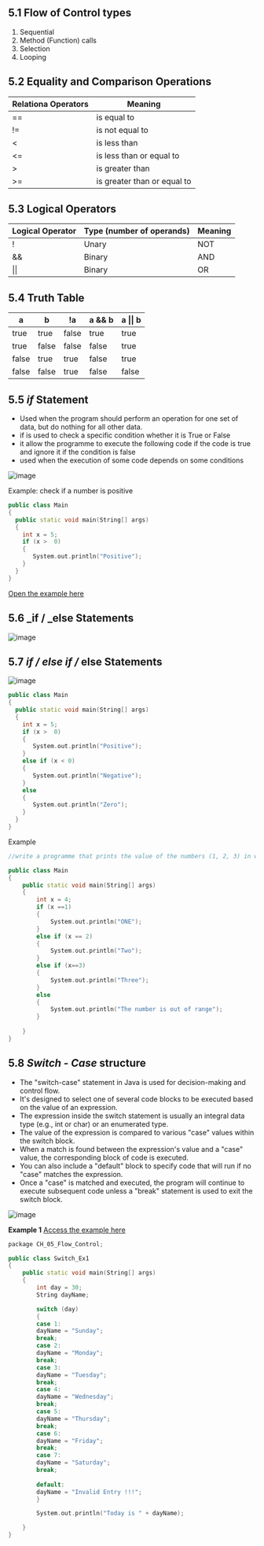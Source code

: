 ## 5.1 Flow of Control types
1. Sequential
2. Method (Function) calls
3. Selection 
4. Looping
## 5.2 Equality and Comparison Operations
<html xmlns:m="http://schemas.microsoft.com/office/2004/12/omml"
xmlns="http://www.w3.org/TR/REC-html40">

<head>


</head>

<body>
<!--StartFragment-->



Relationa   Operators | Meaning
-- | --
== | is   equal to
!= | is   not equal to
< | is   less than
<= | is   less than or equal to
\> | is   greater than
\>= | is   greater than or equal to


<!--EndFragment-->
</body>

</html>


## 5.3 Logical Operators

<html xmlns:m="http://schemas.microsoft.com/office/2004/12/omml"
xmlns="http://www.w3.org/TR/REC-html40">

<head>


</head>

<body>
<!--StartFragment-->



Logical   Operator | Type   (number of operands) | Meaning
-- | -- | --
! | Unary | NOT
&& | Binary | AND
\|\| | Binary | OR



<!--EndFragment-->
</body>

</html>

## 5.4 Truth Table

<html xmlns:m="http://schemas.microsoft.com/office/2004/12/omml"
xmlns="http://www.w3.org/TR/REC-html40">

<head>


</head>

<body>
<!--StartFragment-->



a | b | !a | a && b | a \|\| b
-- | -- | -- | -- | --
true | true | false | true | true
true | false | false | false | true
false | true | true | false | true
false | false | true | false | false



<!--EndFragment-->
</body>

</html>

## 5.5 _if_ Statement

* Used when the program should perform an operation for one set of data, but do nothing for all other data.
* if is used to check a specific condition whether it is True or False
* it allow the programme to execute the following code if the code is true and ignore it if the condition is false
* used when the execution of some code depends on some conditions

![image](https://github.com/mazawi/Teaching-Java/assets/45329653/7850aa28-ac08-4bf1-82ad-7989f1786294)

Example: check if a number is positive
```cpp
public class Main 
{
  public static void main(String[] args) 
  {
    int x = 5;
    if (x >  0)
    {
       System.out.println("Positive");
    }
  }
}
```
[Open the example here](https://github.com/mazawi/Teaching-Java/blob/main/CH_05_Flow_Control/CH_05_Flow_Control/IF_Ex1.java)
## 5.6 _if / _else Statements

![image](https://github.com/mazawi/Teaching-Java/assets/45329653/ba4b2ded-8db9-47c1-8225-ef40dc1f8d11)

## 5.7 _if / else if /_ else Statements


![image](https://github.com/mazawi/Teaching-Java/assets/45329653/aca74219-aba3-4f6f-ad18-18001c2736c1)


```cpp
public class Main 
{
  public static void main(String[] args) 
  {
    int x = 5;
    if (x >  0)
    {
       System.out.println("Positive");
    }
    else if (x < 0)
    {
       System.out.println("Negative");
    }
    else
    {
       System.out.println("Zero");
    }       
  }
}
```

Example
```cpp
//write a programme that prints the value of the numbers (1, 2, 3) in words

public class Main
{
	public static void main(String[] args) 
	{
	    int x = 4;
	    if (x ==1)
	    {
	        System.out.println("ONE");
	    }
	    else if (x == 2)
	    {
	        System.out.println("Two");
	    }
	    else if (x==3)
	    {
	        System.out.println("Three");
	    }
	    else
	    {
	        System.out.println("The number is out of range");
	    }
		
	}
}
```

## 5.8 _Switch - Case_ structure
* The "switch-case" statement in Java is used for decision-making and control flow.
* It's designed to select one of several code blocks to be executed based on the value of an expression.
* The expression inside the switch statement is usually an integral data type (e.g., int or char) or an enumerated type.
* The value of the expression is compared to various "case" values within the switch block.
* When a match is found between the expression's value and a "case" value, the corresponding block of code is executed.
* You can also include a "default" block to specify code that will run if no "case" matches the expression.
* Once a "case" is matched and executed, the program will continue to execute subsequent code unless a "break" statement is used to exit the switch block.

![image](https://github.com/mazawi/Teaching-Java/assets/45329653/10c13c9f-e99b-4b5e-ba22-705298b586ba)

**Example 1**
[Access the example here](https://github.com/mazawi/Teaching-Java/blob/main/CH_05_Flow_Control/CH_05_Flow_Control/Switch_Ex1.java)
```cpp
package CH_05_Flow_Control;

public class Switch_Ex1 
{
    public static void main(String[] args)
    {
        int day = 30;
        String dayName;

        switch (day) 
        {
        case 1:
        dayName = "Sunday";
        break;
        case 2:
        dayName = "Monday";
        break;
        case 3:
        dayName = "Tuesday";
        break;
        case 4:
        dayName = "Wednesday";
        break;
        case 5:
        dayName = "Thursday";
        break;
        case 6:
        dayName = "Friday";
        break;
        case 7:
        dayName = "Saturday";
        break;
    
        default:
        dayName = "Invalid Entry !!!";
        }

        System.out.println("Today is " + dayName);

    }
}

```

